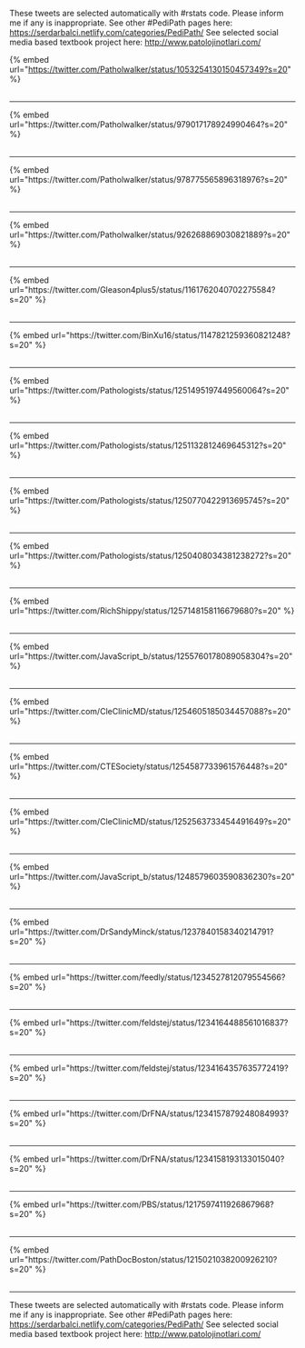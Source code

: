 

These tweets are selected automatically with #rstats code. Please inform me if any is inappropriate.
See other #PediPath pages here: https://serdarbalci.netlify.com/categories/PediPath/ 
See selected social media based textbook project here: http://www.patolojinotlari.com/

{% embed url="https://twitter.com/Patholwalker/status/1053254130150457349?s=20" %}<br>
<br>
<hr>
{% embed url="https://twitter.com/Patholwalker/status/979017178924990464?s=20" %}<br>
<br>
<hr>
{% embed url="https://twitter.com/Patholwalker/status/978775565896318976?s=20" %}<br>
<br>
<hr>
{% embed url="https://twitter.com/Patholwalker/status/926268869030821889?s=20" %}<br>
<br>
<hr>
{% embed url="https://twitter.com/Gleason4plus5/status/1161762040702275584?s=20" %}<br>
<br>
<hr>
{% embed url="https://twitter.com/BinXu16/status/1147821259360821248?s=20" %}<br>
<br>
<hr>
{% embed url="https://twitter.com/Pathologists/status/1251495197449560064?s=20" %}<br>
<br>
<hr>
{% embed url="https://twitter.com/Pathologists/status/1251132812469645312?s=20" %}<br>
<br>
<hr>
{% embed url="https://twitter.com/Pathologists/status/1250770422913695745?s=20" %}<br>
<br>
<hr>
{% embed url="https://twitter.com/Pathologists/status/1250408034381238272?s=20" %}<br>
<br>
<hr>
{% embed url="https://twitter.com/RichShippy/status/1257148158116679680?s=20" %}<br>
<br>
<hr>
{% embed url="https://twitter.com/JavaScript_b/status/1255760178089058304?s=20" %}<br>
<br>
<hr>
{% embed url="https://twitter.com/CleClinicMD/status/1254605185034457088?s=20" %}<br>
<br>
<hr>
{% embed url="https://twitter.com/CTESociety/status/1254587733961576448?s=20" %}<br>
<br>
<hr>
{% embed url="https://twitter.com/CleClinicMD/status/1252563733454491649?s=20" %}<br>
<br>
<hr>
{% embed url="https://twitter.com/JavaScript_b/status/1248579603590836230?s=20" %}<br>
<br>
<hr>
{% embed url="https://twitter.com/DrSandyMinck/status/1237840158340214791?s=20" %}<br>
<br>
<hr>
{% embed url="https://twitter.com/feedly/status/1234527812079554566?s=20" %}<br>
<br>
<hr>
{% embed url="https://twitter.com/feldstej/status/1234164488561016837?s=20" %}<br>
<br>
<hr>
{% embed url="https://twitter.com/feldstej/status/1234164357635772419?s=20" %}<br>
<br>
<hr>
{% embed url="https://twitter.com/DrFNA/status/1234157879248084993?s=20" %}<br>
<br>
<hr>
{% embed url="https://twitter.com/DrFNA/status/1234158193133015040?s=20" %}<br>
<br>
<hr>
{% embed url="https://twitter.com/PBS/status/1217597411926867968?s=20" %}<br>
<br>
<hr>
{% embed url="https://twitter.com/PathDocBoston/status/1215021038200926210?s=20" %}<br>
<br>
<hr>


These tweets are selected automatically with #rstats code. Please inform me if any is inappropriate.
See other #PediPath pages here: https://serdarbalci.netlify.com/categories/PediPath/ 
See selected social media based textbook project here: http://www.patolojinotlari.com/
